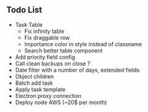 ## Todo List

* Task Table
  * Fix infinity table
  * Fix draggable row
  * Importance color in style instead of classname 
  * Search better table component
* Add priority field config
* Call clean backups on close ?
* Date filter with a number of days, extended fields
* Object children 
* Batch add task
* Apply task template
* Electron proxy connection
* Deploy node AWS (~20$ per month)

